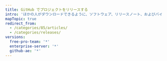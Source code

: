 ```yaml
---
title: GitHub でプロジェクトをリリースする
intro: 'ほかの人がダウンロードできるように、ソフトウェア、リリースノート、およびバイナリファイルをパッケージ化したリリースを作成できます。'
mapTopic: true
redirect_from:
  - /categories/85/articles/
  - /categories/releases/
versions:
  free-pro-team: '*'
  enterprise-server: '*'
  github-ae: '*'
---
```


